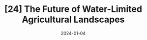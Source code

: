---
title: "[24] The Future of Water-Limited Agricultural Landscapes"
collection: publications
permalink: /publication/2024-WaterLimitedAg
date: 2024-01-04
venue: 'Environmental Research Letters'
link: https://doi.org/10.1088/1748-9326/ad1ad1
openaccess: true
paperurl: "/files/Peterson et al. 2024 - Focus on the future of water-limited agricultural landscapes.pdf"
citation: "Peterson CA, Davis KF, Dybala KE, Fernández FJ, Ghimire R, Nidumolo U, Roche R. (2024) The Future of Water-Limited Agricultural Landscapes. <i>Environmental Research Letters</i> 19:020201. DOI: 10.1088/1748-9326/ad1ad1"
---